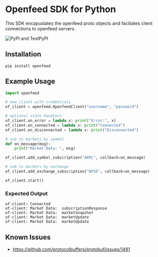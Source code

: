 # Openfeed SDK for Python

This SDK encapuslates the openfeed proto objects and faciliates client connections to openfeed servers.

![PyPI and TestPyPI](https://github.com/openfeed-org/sdk-python/workflows/PyPI%20and%20TestPyPI/badge.svg)

## Installation

```
pip install openfeed
```

## Example Usage

```python
import openfeed

# new client with credentials
of_client = openfeed.OpenfeedClient("username", "password")

# optional state handlers
of_client.on_error = lambda x: print("Error:", x)
of_client.on_connected = lambda x: print("Connected")
of_client.on_disconnected = lambda x: print("Disconnected")

# sub to markets by symbol
def on_message(msg):
    print("Market Data: ", msg)

of_client.add_symbol_subscription("AAPL", callback=on_message)

# sub to markets by exchange
of_client.add_exchange_subscription("NYSE", callback=on_message)

of_client.start()
```

### Expected Output

```log
of-client: Connected
of-client: Market Data:  subscriptionResponse
of-client: Market Data:  marketSnapshot
of-client: Market Data:  marketUpdate
of-client: Market Data:  marketUpdate
```

## Known Issues

* https://github.com/protocolbuffers/protobuf/issues/1491
